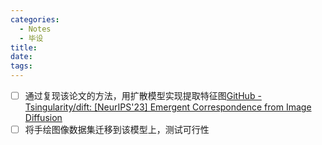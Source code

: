 ```yaml
---
categories:
  - Notes
  - 毕设
title:
date:
tags:
---
```

- [ ] 通过复现该论文的方法，用扩散模型实现提取特征图[GitHub - Tsingularity/dift: [NeurIPS'23] Emergent Correspondence from Image Diffusion](https://github.com/Tsingularity/dift)
- [ ] 将手绘图像数据集迁移到该模型上，测试可行性